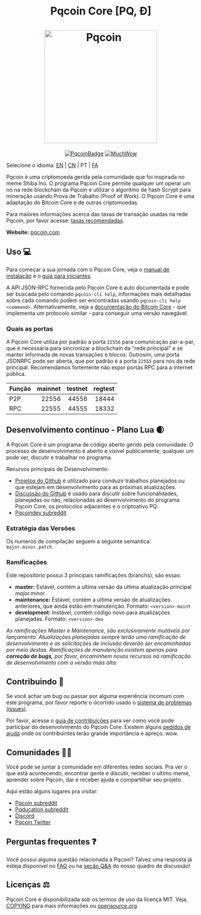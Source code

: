 <h1 align="center">
Pqcoin Core [PQ, Ð]  
<br/><br/>
<img src="https://static.tumblr.com/ppdj5y9/Ae9mxmxtp/300coin.png" alt="Pqcoin" width="300"/>
</h1>

<div align="center">

[![PqcoinBadge](https://img.shields.io/badge/Pq-Coin-yellow.svg)](https://pqcoin.com)
[![MuchWow](https://img.shields.io/badge/Much-Wow-yellow.svg)](https://pqcoin.com)

</div>

Selecione o idioma: [EN](./README.md) | [CN](./README_zh_CN.md) | PT | [FA](./README_fa_IR.md)

Pqcoin é uma criptomoeda gerida pela comunidade que foi inspirada no meme Shiba Inu. O programa Pqcoin Core permite qualquer um operar um nó na rede blockchain da Pqcoin e utilizar o algoritmo de hash Scrypt para mineração usando Prova de Trabalho (Proof of Work). O Pqcoin Core é uma adaptação do Bitcoin Core e de outras criptomoedas.

Para maiores informações acerca das taxas de transação usadas na rede Pqcoin, por favor acesse: 
[taxas recomendadas](doc/fee-recommendation.md).

**Website:** [pqcoin.com](https://pqcoin.com)

## Uso 💻

Para começar a sua jornada com o Pqcoin Core, veja o [manual de instalação](INSTALL.md) e o [guia para iniciantes](doc/getting-started.md).

A API JSON-RPC fornecida pelo Pqcoin Core é auto documentada e pode ser buscada pelo comando `pqcoin-cli help`, informações mais detalhadas sobre cada comando podem ser encontradas usando `pqcoin-cli help <command>`. Alternativamente, veja a [documentação do Bitcoin Core](https://developer.bitcoin.org/reference/rpc/) - que implementa um protocolo similar - para conseguir uma versão navegável.

### Quais as portas

A Pqcoin Core utiliza por padrão a porta `22556` para comunicação par-a-par, que é necessária para sincronizar a blockchain da "rede principal" e se manter informada de novas transações e blocos. Outrosim, uma porta JSONRPC pode ser aberta, que por padrão é a porta `22555` para nós da rede principal. Recomendamos fortemente não expor portas RPC para a internet pública. 

|  Função  | mainnet | testnet | regtest |
| :------- | ------: | ------: | ------: |
| P2P      |   22556 |   44556 |   18444 |
| RPC      |   22555 |   44555 |   18332 |

## Desenvolvimento continuo - Plano Lua 🌒

A Pqcoin Core é um programa de código aberto gerido pela comunidade. O processo de desenvolvimento é aberto e visivel publicamente; qualquer um pode ver, discutir e trabalhar no programa.

Recursos principais de Desenvolvimento:

* [Projetos do Github](https://github.com/pqcoin/pqcoin/projects) é utilizado para conduzir trabalhos planejados ou que estejam em desenvolvimento para as próximas atualizações.
* [Discussão do Github](https://github.com/pqcoin/pqcoin/discussions) é usado para discutir sobre funcionalidades, planejadas ou não, relacionadas ao desenvolvimento do programa Pqcoin Core, os protocolos adjacentes e o criptoativo PQ.
* [Pqcoindev subreddit](https://www.reddit.com/r/pqcoindev/)

### Estratégia das Versões
Os numeros de compilação seguem a seguinte semantica:  ```major.minor.patch```

### Ramificações
Este repositório possui 3 principais ramificações (branchs), são essas:

- **master:** Estável, contém a ultima versão da ultima atualização principal *major.minor*.
- **maintenance:** Estável, contém a ultima versão de atualizações anteriores, que ainda estão em manutenção. Formato: ```<version>-maint```
- **development:** Instável, contém código novo para atualizações planejadas. Formato: ```<version>-dev```

*As ramificações Master e Maintenance, são exclusivamente mutáveis por lançamento. Atualizações*
*planejadas sempre terão uma ramificação de desenvolvimento e as solicitações de inclusão deverão ser*
*encaminhadas por meio destas. Ramificações de manutenção existem apenas para **correção de bugs,***
*por favor, encaminhem novos recursos na ramificação de desenvolvimento com a versão mais alta.*

## Contribuindo 🤝

Se você achar um bug ou passar por alguma experiência incomum com este programa, por favor reporte o ocorrido usado o [sistema de problemas (issues)](https://github.com/pqcoin/pqcoin/issues/new?assignees=&labels=bug&template=bug_report.md&title=%5Bbug%5D+).

Por favor, acesse o [guia de contribuições](CONTRIBUTING.md) para ver como você pode participar
do desenvolvimento do Pqcoin Core. Existem alguns [pedidos de ajuda](https://github.com/pqcoin/pqcoin/labels/help%20wanted)
onde os contribuintes terão grande importância e apreço. wow.

## Comunidades 🚀🍾

Você pode se juntar à comunidade em diferentes redes sociais. 
Pra ver o que está acontecendo, encontrar gente e discutir, receber o ultimo meme, aprender sobre 
Pqcoin, dar e receber ajuda e compartilhar seu projeto. 

Aqui estão alguns lugares pra visitar: 

* [Pqcoin subreddit](https://www.reddit.com/r/pqcoin/)
* [Pqducation subreddit](https://www.reddit.com/r/pqducation/)
* [Discord](https://discord.gg/pqcoin)
* [Pqcoin Twitter](https://twitter.com/pqcoin)

## Perguntas frequentes ❓

Você possui alguma questão relacionada à Pqcoin? Talvez uma resposta já esteja disponivel no
[FAQ](doc/FAQ.md) ou na
[seção Q&A](https://github.com/pqcoin/pqcoin/discussions/categories/q-a)
do nosso quadro de discussão!

## Licenças ⚖️
Pqcoin Core é disponibilizada sob os termos de uso da licença MIT. Veja,
[COPYING](COPYING) para mais informações ou
[opensource.org](https://opensource.org/licenses/MIT)
